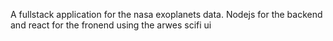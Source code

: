 A fullstack application for the nasa exoplanets data. Nodejs for the backend and react for the fronend using the arwes scifi ui
